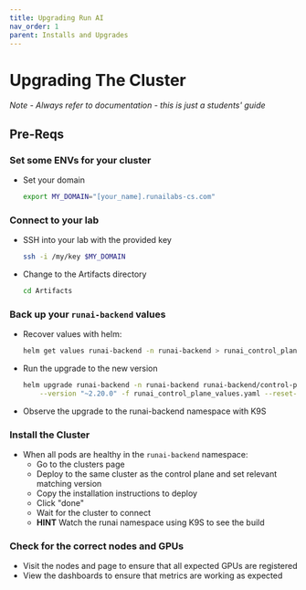 ```yaml
---
title: Upgrading Run AI
nav_order: 1
parent: Installs and Upgrades
---
```


# Upgrading The Cluster

*Note - Always refer to documentation - this is just a students' guide*

## Pre-Reqs

### Set some ENVs for your cluster

- Set your domain

    ```bash
    export MY_DOMAIN="[your_name].runailabs-cs.com"
    ```

### Connect to your lab

- SSH into your lab with the provided key

    ```bash
    ssh -i /my/key $MY_DOMAIN
    ```

- Change to the Artifacts directory

    ```bash
    cd Artifacts
    ```
### Back up your `runai-backend` values

- Recover values with helm:

    ```bash
    helm get values runai-backend -n runai-backend > runai_control_plane_values.yaml
    ```

- Run the upgrade to the new version

    ```bash
    helm upgrade runai-backend -n runai-backend runai-backend/control-plane \
        --version "~2.20.0" -f runai_control_plane_values.yaml --reset-then-reuse-values
    ```

- Observe the upgrade to the runai-backend namespace with K9S

### Install the Cluster

- When all pods are healthy in the `runai-backend` namespace:
  - Go to the clusters page
  - Deploy to the same cluster as the control plane and set relevant matching version
  - Copy the installation instructions to deploy
  - Click "done"
  - Wait for the cluster to connect
  - **HINT** Watch the runai namespace using K9S to see the build

### Check for the correct nodes and GPUs

- Visit the nodes and page to ensure that all expected GPUs are registered
- View the dashboards to ensure that metrics are working as expected
